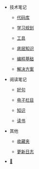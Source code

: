 - 技术笔记

  - [代码库](document/技术笔记/代码库/功能实现/blob转base64.md)

  - [学习规划](document/技术笔记/学习规划/如何提高.md)

  - [工具](document/技术笔记/工具/nginx/启动、停止和重新加载配置.md)

  - [底层知识](document/技术笔记/底层知识/图片/图片格式.md)

  - [编程基础](document/技术笔记/编程基础/数据库/MongoDB/mongodb.md)

  - [解决方案](document/技术笔记/解决方案/上传图片前查看缩略图.md)

- 阅读笔记

  - [好句](document/阅读笔记/好句/好句.md)

  - [电子栏目](document/阅读笔记/电子栏目/硅谷来信/硅谷来信1.md)

  - [知识](document/阅读笔记/知识/内燃机原理.md)

  - [读书](document/阅读笔记/读书/书单.md)

- 其他

  - [收藏夹](document/其他/收藏夹/收藏.md)

  - [更新日志](document/其他/更新日志/更新日志.md)

- [📅](https://static-286256a4-a870-41b5-ac26-2f5948f9de9a.bspapp.com/#/)